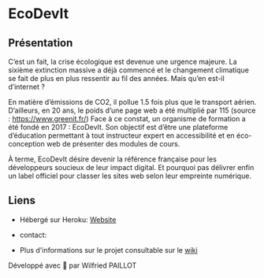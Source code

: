 # EcoDevIt

## Présentation
C’est un fait, la crise écologique est devenue une urgence majeure. La sixième extinction 
massive a déjà commencé et le changement climatique se fait de plus en plus ressentir au fil 
des années. Mais qu’en est-il d’internet ?

En matière d’émissions de CO2, il pollue 1.5 fois plus que le transport aérien. D’ailleurs, en 20 
ans, le poids d’une page web a été multiplié par 115 (source : https://www.greenit.fr/)
Face à ce constat, un organisme de formation a été fondé en 2017 : EcoDevIt. Son objectif est 
d’être une plateforme d’éducation permettant à tout instructeur expert en accessibilité et en 
éco-conception web de présenter des modules de cours.

À terme, EcoDevIt désire devenir la référence française pour les développeurs soucieux de leur 
impact digital. Et pourquoi pas délivrer enfin un label officiel pour classer les sites web selon 
leur empreinte numérique.


## Liens

* Hébergé sur Heroku: [Website](https://ecodevit.herokuapp.com/)
* contact: 

* Plus d'informations sur le projet consultable sur le [wiki](https://github.com/WilfriedPaillot/ecoit/wiki)


Développé avec :green_heart: par Wilfried PAILLOT